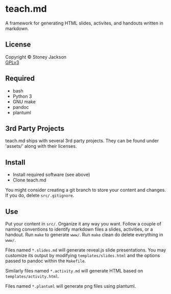 # teach.md

A framework for generating HTML slides, activites, and handouts written in
markdown.


## License

Copyright &copy; Stoney Jackson<br>
[GPLv3](http://www.gnu.org/licenses/)


## Required

- bash
- Python 3
- GNU make
- pandoc
- plantuml


## 3rd Party Projects

teach.md ships with several 3rd party projects. They can be found under
'assets/' along with their licenses.


## Install

- Install required software (see above)
- Clone teach.md

You might consider creating a git branch to store your content and changes. If
you do, delete `src/.gitignore`.


## Use

Put your content in `src/`. Organize it any way you want. Follow a couple of
naming conventions to identify markdown files a slides, activities, or a
handout. Run `make` to generate `www/`. Run `make` clean do delete everything in
`www/`.

Files named `*.slides.md` will generate reveal.js slide presentations.
You may customize its output by modifying `templates/slides.html` and the options
passed to pandoc within the `Makefile`.

Similarly files named `*.activity.md` will generate HTML based on
`templates/activity.html`.

Files named `*.plantuml` will generate png files using plantuml.
